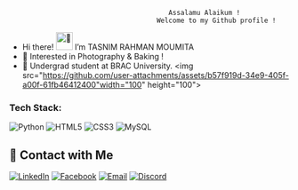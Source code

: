                                             Assalamu Alaikum !
                                         Welcome to my Github profile !
                                                                                                                       
- Hi there!<picture>
  <source srcset="https://fonts.gstatic.com/s/e/notoemoji/latest/1f44b_1f3fd/512.webp" type="image/webp">
  <img src="https://fonts.gstatic.com/s/e/notoemoji/latest/1f44b_1f3fd/512.gif" alt="👋" width="30" height="32">
  </picture> I’m TASNIM RAHMAN MOUMITA
- 👀 Interested in Photography & Baking !
- 🌱 Undergrad student at BRAC University.
                                                                                                   <img src="https://github.com/user-attachments/assets/b57f919d-34e9-405f-a00f-61fb46412400"width="100" 
                                                                                                    height="100">

<!---
MOUMITASNIM/MOUMITASNIM is a ✨ special ✨ repository because its `README.md` (this file) appears on your GitHub profile.
You can click the Preview link to take a look at your changes.
--->
### Tech Stack:
![Python](https://img.shields.io/badge/Python-%233776AB.svg?style=flat&logo=python&logoColor=white)
![HTML5](https://img.shields.io/badge/HTML5-%23E34F26.svg?style=flat&logo=html5&logoColor=white)
![CSS3](https://img.shields.io/badge/CSS3-%231572B6.svg?style=flat&logo=css3&logoColor=white)
![MySQL](https://img.shields.io/badge/MySQL-%2300f.svg?style=flat&logo=mysql&logoColor=white)

## 📩 Contact with Me
[![LinkedIn](https://img.shields.io/badge/LinkedIn-%230077B5.svg?style=flat&logo=linkedin&logoColor=white)](https://www.linkedin.com/in/moumitasnim2020/)
[![Facebook](https://img.shields.io/badge/Facebook-%231877F2.svg?style=flat&logo=facebook&logoColor=white)](https://www.facebook.com/moumita.tasnim.200320ss/)
[![Email](https://img.shields.io/badge/Email-D14836?style=flat&logo=gmail&logoColor=white)](mailto:tasnimr025@gmail.com)
[![Discord](https://img.shields.io/badge/Discord-%237289DA.svg?style=flat&logo=discord&logoColor=white)](https://discord.com/users/977944725984256110)


